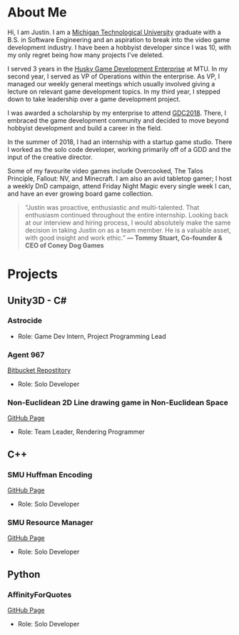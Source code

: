 # About Me

Hi, I am Justin. I am a [Michigan Technological University](https://www.mtu.edu/cs/) graduate with a B.S. in Software Engineering and an aspiration to break into the video game development industry. I have been a hobbyist developer since I was 10, with my only regret being how many projects I’ve deleted.

I served 3 years in the [Husky Game Development Enterprise](https://www.huskygames.com/) at MTU. In my second year, I served as VP of Operations within the enterprise. As VP, I managed our weekly general meetings which usually involved giving a lecture on relevant game development topics. In my third year, I stepped down to take leadership over a game development project.

I was awarded a scholarship by my enterprise to attend [GDC2018](https://www.gdconf.com/). There, I embraced the game development community and decided to move beyond hobbyist development and build a career in the field.

In the summer of 2018, I had an internship with a startup game studio. There I worked as the solo code developer, working primarily off of a GDD and the input of the creative director.

Some of my favourite video games include Overcooked, The Talos Principle, Fallout: NV, and Minecraft. I am also an avid tabletop gamer; I host a weekly DnD campaign, attend Friday Night Magic every single week I can, and have an ever growing board game collection.
> “Justin was proactive, enthusiastic and multi-talented. That enthusiasm continued throughout the entire internship. Looking back at our interview and hiring process, I would absolutely make the same decision in taking Justin on as a team member. He is  a valuable asset, with good insight and work ethic.”
   __— Tommy Stuart, Co-founder & CEO of Coney Dog Games__

# Projects

## Unity3D - C#

### Astrocide
- Role: Game Dev Intern, Project Programming Lead

### Agent 967

[Bitbucket Repostitory](https://bitbucket.org/AffinityforFun/agent967/src/master/)
- Role: Solo Developer

### Non-Euclidean 2D Line drawing game in Non-Euclidean Space
[GitHub Page](https://github.com/HuskyGameDev/2019s-team4)
- Role: Team Leader, Rendering Programmer

## C++

### SMU Huffman Encoding
[GitHub Page](https://github.com/jwcain/SMU_Huffman)
- Role: Solo Developer

### SMU Resource Manager
[GitHub Page](https://github.com/jwcain/SMU_ResourceManager)
- Role: Solo Developer

## Python

### AffinityForQuotes
[GitHub Page](https://github.com/jwcain/AffinityForQuotes)
- Role: Solo Developer

